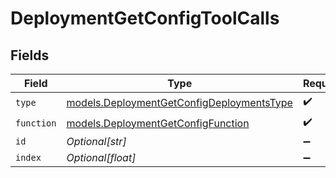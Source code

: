 # DeploymentGetConfigToolCalls


## Fields

| Field                                                                                        | Type                                                                                         | Required                                                                                     | Description                                                                                  |
| -------------------------------------------------------------------------------------------- | -------------------------------------------------------------------------------------------- | -------------------------------------------------------------------------------------------- | -------------------------------------------------------------------------------------------- |
| `type`                                                                                       | [models.DeploymentGetConfigDeploymentsType](../models/deploymentgetconfigdeploymentstype.md) | :heavy_check_mark:                                                                           | N/A                                                                                          |
| `function`                                                                                   | [models.DeploymentGetConfigFunction](../models/deploymentgetconfigfunction.md)               | :heavy_check_mark:                                                                           | N/A                                                                                          |
| `id`                                                                                         | *Optional[str]*                                                                              | :heavy_minus_sign:                                                                           | N/A                                                                                          |
| `index`                                                                                      | *Optional[float]*                                                                            | :heavy_minus_sign:                                                                           | N/A                                                                                          |